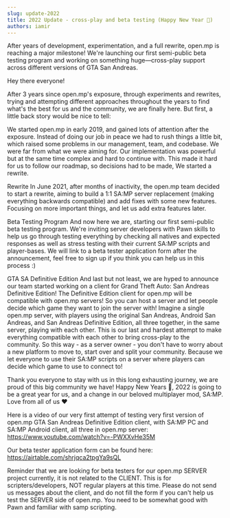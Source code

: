 ```yaml
---
slug: update-2022
title: 2022 Update - cross-play and beta testing (Happy New Year 🎉)
authors: iamir
---
```


After years of development, experimentation, and a full rewrite, open.mp is reaching a major milestone! We're launching our first semi-public beta testing program and working on something huge—cross-play support across different versions of GTA San Andreas.

<!-- truncate -->

Hey there everyone!

After 3 years since open.mp's exposure, through experiments and rewrites, trying and attempting different approaches throughout the years to find what's the best for us and the community, we are finally here. But first, a little back story would be nice to tell:

We started open.mp in early 2019, and gained lots of attention after the exposure. Instead of doing our job in peace we had to rush things a little bit, which raised some problems in our management, team, and codebase. We were far from what we were aiming for. Our implementation was powerful but at the same time complex and hard to continue with. This made it hard for us to follow our roadmap, so decisions had to be made, We started a rewrite.

Rewrite In June 2021, after months of inactivity, the open.mp team decided to start a rewrite, aiming to build a 1:1 SA:MP server replacement (making everything backwards compatible) and add fixes with some new features. Focusing on more important things, and let us add extra features later.

Beta Testing Program And now here we are, starting our first semi-public beta testing program. We're inviting server developers with Pawn skills to help us go through testing everything by checking all natives and expected responses as well as stress testing with their current SA:MP scripts and player-bases. We will link to a beta tester application form after the announcement, feel free to sign up if you think you can help us in this process :)

GTA SA Definitive Edition And last but not least, we are hyped to announce our team started working on a client for Grand Theft Auto: San Andreas Definitive Edition! The Definitive Edition client for open.mp will be compatible with open.mp servers! So you can host a server and let people decide which game they want to join the server with! Imagine a single open.mp server, with players using the original San Andreas, Android San Andreas, and San Andreas Definitive Edition, all three together, in the same server, playing with each other. This is our last and hardest attempt to make everything compatible with each other to bring cross-play to the community. So this way - as a server owner - you don't have to worry about a new platform to move to, start over and split your community. Because we let everyone to use their SA:MP scripts on a server where players can decide which game to use to connect to!

Thank you everyone to stay with us in this long exhausting journey, we are proud of this big community we have! Happy New Years 🎉, 2022 is going to be a great year for us, and a change in our beloved multiplayer mod, SA:MP. Love from all of us ❤️

Here is a video of our very first attempt of testing very first version of open.mp GTA San Andreas Definitive Edition client, with SA:MP PC and SA:MP Android client, all three in open.mp server: https://www.youtube.com/watch?v=-PWXXvHe35M

Our beta tester application form can be found here: https://airtable.com/shrjqca2tpgYa9sQL

Reminder that we are looking for beta testers for our open.mp SERVER project currently, it is not related to the CLIENT. This is for scripters/developers, NOT regular players at this time. Please do not send us messages about the client, and do not fill the form if you can't help us test the SERVER side of open.mp. You need to be somewhat good with Pawn and familiar with samp scripting.
